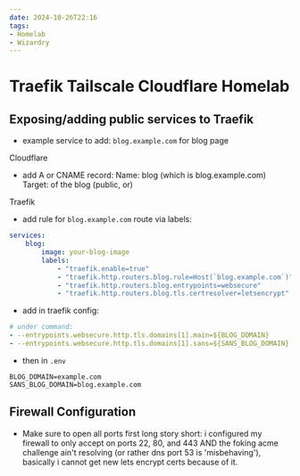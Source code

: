 ```yaml
---
date: 2024-10-26T22:16
tags: 
- Homelab
- Wizardry
---
```

<!-- 2024-10-26-2216 (October 26, 2024 10:16:30 PM) -->

# Traefik Tailscale Cloudflare Homelab

## Exposing/adding public services to Traefik

- example service to add: `blog.example.com` for blog page


Cloudflare
- add A or CNAME record: 
    Name: blog (which is blog.example.com)
    Target: <Server-IP> of the blog (public, or)

Traefik
- add rule for `blog.example.com` route via labels:
```yaml
services:
    blog:
        image: your-blog-image
        labels:
            - "traefik.enable=true"
            - "traefik.http.routers.blog.rule=Host(`blog.example.com`)"
            - "traefik.http.routers.blog.entrypoints=websecure"
            - "traefik.http.routers.blog.tls.certresolver=letsencrypt"
```
- add in traefik config:
```yaml
# under command:
- --entrypoints.websecure.http.tls.domains[1].main=${BLOG_DOMAIN}
- --entrypoints.websecure.http.tls.domains[1].sans=${SANS_BLOG_DOMAIN}
```
- then in `.env`
```
BLOG_DOMAIN=example.com
SANS_BLOG_DOMAIN=blog.example.com
```

## Firewall Configuration

- Make sure to open all ports first
long story short: i configured my firewall to only accept on ports 22, 80, and 443 AND the foking acme challenge ain't resolving (or rather dns port 53 is 'misbehaving'), basically i cannot get new lets encrypt certs because of it.

##  
